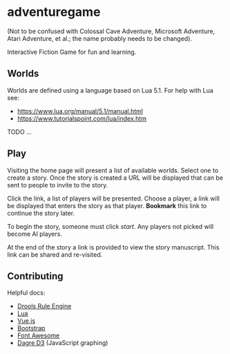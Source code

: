 # adventuregame

(Not to be confused with Colossal Cave Adventure, Microsoft Adventure, Atari Adventure, et al.; the name probably needs to be changed).

Interactive Fiction Game for fun and learning.

## Worlds

Worlds are defined using a language based on Lua 5.1. For help with Lua see:
- https://www.lua.org/manual/5.1/manual.html
- https://www.tutorialspoint.com/lua/index.htm

TODO ...

## Play

Visiting the home page will present a list of available worlds. Select one to create a story. Once the story is created a URL will be displayed that can be sent to people to invite to the story.

Click the link, a list of players will be presented. Choose a player, a link will be displayed that enters the story as that player. **Bookmark** this link to continue the story later.

To begin the story, someone must click *start*. Any players not picked will become AI players.

At the end of the story a link is provided to view the story manuscript. This link can be shared and re-visited.

## Contributing

Helpful docs:

- [Drools Rule Engine](https://docs.jboss.org/drools/release/7.39.0.Final/drools-docs/html_single/index.html)
- [Lua](https://www.lua.org/manual/5.1/manual.html)
- [Vue.js](https://vuejs.org/v2/api)
- [Bootstrap](https://getbootstrap.com/docs/4.1/)
- [Font Awesome](https://fontawesome.com/icons?d=gallery&m=free)
- [Dagre D3](https://github.com/dagrejs/dagre-d3/wiki) (JavaScript graphing)
